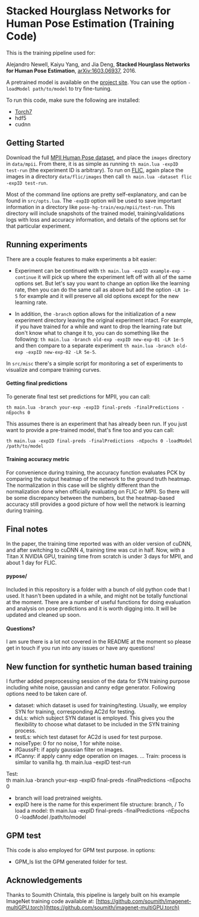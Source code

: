 # Stacked Hourglass Networks for Human Pose Estimation (Training Code)

This is the training pipeline used for:

Alejandro Newell, Kaiyu Yang, and Jia Deng,
**Stacked Hourglass Networks for Human Pose Estimation**,
[arXiv:1603.06937](http://arxiv.org/abs/1603.06937), 2016.

A pretrained model is available on the [project site](http://www-personal.umich.edu/~alnewell/pose). You can use the option `-loadModel path/to/model` to try fine-tuning. 

To run this code, make sure the following are installed:

- [Torch7](https://github.com/torch/torch7)
- hdf5
- cudnn

## Getting Started ##

Download the full [MPII Human Pose dataset](http://human-pose.mpi-inf.mpg.de), and place the `images` directory in `data/mpii`. From there, it is as simple as running `th main.lua -expID test-run` (the experiment ID is arbitrary). To run on [FLIC](http://bensapp.github.io/flic-dataset.html), again place the images in a directory `data/flic/images` then call `th main.lua -dataset flic -expID test-run`.

Most of the command line options are pretty self-explanatory, and can be found in `src/opts.lua`. The `-expID` option will be used to save important information in a directory like `pose-hg-train/exp/mpii/test-run`. This directory will include snapshots of the trained model, training/validations logs with loss and accuracy information, and details of the options set for that particular experiment.

## Running experiments ##

There are a couple features to make experiments a bit easier:

- Experiment can be continued with `th main.lua -expID example-exp -continue` it will pick up where the experiment left off with all of the same options set. But let's say you want to change an option like the learning rate, then you can do the same call as above but add the option `-LR 1e-5` for example and it will preserve all old options except for the new learning rate.

- In addition, the `-branch` option allows for the initialization of a new experiment directory leaving the original experiment intact. For example, if you have trained for a while and want to drop the learning rate but don't know what to change it to, you can do something like the following: `th main.lua -branch old-exp -expID new-exp-01 -LR 1e-5` and then compare to a separate experiment `th main.lua -branch old-exp -expID new-exp-02 -LR 5e-5`.

In `src/misc` there's a simple script for monitoring a set of experiments to visualize and compare training curves.

#### Getting final predictions ####

To generate final test set predictions for MPII, you can call:

`th main.lua -branch your-exp -expID final-preds -finalPredictions -nEpochs 0`

This assumes there is an experiment that has already been run. If you just want to provide a pre-trained model, that's fine too and you can call:

`th main.lua -expID final-preds -finalPredictions -nEpochs 0 -loadModel /path/to/model`

#### Training accuracy metric ####

For convenience during training, the accuracy function evaluates PCK by comparing the output heatmap of the network to the ground truth heatmap. The normalization in this case will be slightly different than the normalization done when officially evaluating on FLIC or MPII. So there will be some discrepancy between the numbers, but the heatmap-based accuracy still provides a good picture of how well the network is learning during training.

## Final notes ##

In the paper, the training time reported was with an older version of cuDNN, and after switching to cuDNN 4, training time was cut in half. Now, with a Titan X NVIDIA GPU, training time from scratch is under 3 days for MPII, and about 1 day for FLIC.

#### pypose/ ####

Included in this repository is a folder with a bunch of old python code that I used. It hasn't been updated in a while, and might not be totally functional at the moment. There are a number of useful functions for doing evaluation and analysis on pose predictions and it is worth digging into. It will be updated and cleaned up soon.

#### Questions? ####

I am sure there is a lot not covered in the README at the moment so please get in touch if you run into any issues or have any questions!

## New function for synthetic human based training 
I further added preprocessing session of the data for SYN training purpose including white noise, gaussian and canny edge generator. 
Following options need to be taken care of. 
- dataset: which dataset is used for training/testing. Usually, we employ SYN for training, corresponding AC2d for testing. 
- dsLs: which subject SYN dataset is employed. This gives you the flexibility to choose what dataset to be included in the SYN training process. 
- testLs: which test dataset for AC2d is used for test purpose. 
- noiseType:	0 for no noise, 1 for white noise.  
- ifGaussFt:	if apply gaussian filter on images.   
- ifCanny: 		if apply canny edge operation on images. 
...
Train:	process is similar to vanilla hg. 
	th main.lua -expID test-run

Test: 	
	th main.lua -branch your-exp -expID final-preds -finalPredictions -nEpochs 0
- branch will load pretrained weights.  
- expID here is the name for this experiment 
file structure: 
branch,  <datasetFd>/<expName>
To load a model: 
	th main.lua -expID final-preds -finalPredictions -nEpochs 0 -loadModel /path/to/model

## GPM test
This code is also employed for GPM test purpose. 
in options: 
- GPM_ls list the GPM generated folder for test. 


## Acknowledgements ##

Thanks to Soumith Chintala, this pipeline is largely built on his example ImageNet training code available at:
[https://github.com/soumith/imagenet-multiGPU.torch](https://github.com/soumith/imagenet-multiGPU.torch)
